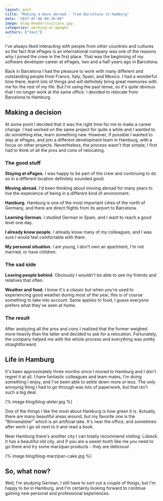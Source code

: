 ```yaml
---
layout: post
title: "Making a move abroad - from Barcelona to Hamburg"
date: "2017-07-06 09:30:00"
image: blog-header/suitcase.jpg
categories: working-at-epages
authors: ["Xavi"]
---
```


I've always liked interacting with people from other countries and cultures so the fact that ePages is an international
company was one of the reasons why I joined the crew in the first place.
That was the beginning of my software developer
career at ePages, two and a half years ago in Barcelona.

Back in Barcelona I had the pleasure to work with many different and outstanding people from France, Italy, Spain, and
Mexico.
I had a wonderful time there, learnt lots of things and will definitely bring great memories with me for the rest of my life.
But I'm using the past tense, so it's quite obvious that I no longer work at the same office.
I decided to relocate from Barcelona to Hamburg.

## Making a decision

At some point I decided that it was the right time for me to make a career change.
I had worked on the same project for quite a while and I wanted to do something else, learn something new.
However, if possible I wanted to stay at ePages, and join a different development team in Hamburg, with a focus on other projects.
Nevertheless, the process wasn't that simple; I first had to think of all the pros and cons of relocating.

### The good stuff

**Staying at ePages.** I was happy to be part of the crew and continuing to do so in a different location definitely sounded good.

**Moving abroad.** I'd been thinking about moving abroad for many years to live the experience of being in a different kind of environment.

**Hamburg.** Hamburg is one of the most important cities of the north of Germany, and there are direct flights from its airport to Barcelona.

**Learning German.** I studied German in Spain, and I want to reach a good level one day.

**I already know people.** I already know many of my colleagues, and I was sure I would feel comfortable with them.

**My personal situation.** I am young, I don't own an apartment, I'm not married, or have children.

### The sad side

**Leaving people behind.** Obviously I wouldn't be able to see my friends and relatives that often.

**Weather and food.** I know it's a classic but when you're used to experiencing good weather during most of the year, this is of course something to take into account.
Same applies to food, I guess everyone prefers what they've seen at home.

### The result

After analyzing all the pros and cons I realized that the former weighed more heavily than the latter and decided to ask for a relocation.
Fortunately, the company helped me with the whole process and everything was pretty straightforward.

## Life in Hamburg

It's been approximately three months since I moved to Hamburg and I don't regret it at all.
I have fantastic colleagues and team mates, I'm doing something I enjoy, and I've been able to settle down more or less.
The only annoying thing I had to go through was lots of paperwork, but that isn't such a big deal.

{% image blog/blog-alster.jpg %}

One of the things I like the most about Hamburg is how green it is. Actually, there are many beautiful areas around, but my favorite one is the "Binnenalster" which is an artificial lake.
It's near the office, and sometimes after work I go sit next to it and read a book.

Near Hamburg there's another city I can totally recommend visiting: Lübeck.
It has a beautiful old city, and if you are a sweet-tooth like me you need to go there and try some marzipan products - they are delicious!

{% image blog/blog-marzipan-cake.jpg %}

## So, what now?

Well, I'm studying German, I still have to sort out a couple of things, but I'm happy to be in Hamburg, and I'm certainly looking forward to continue gaining new personal and professional experiences.
